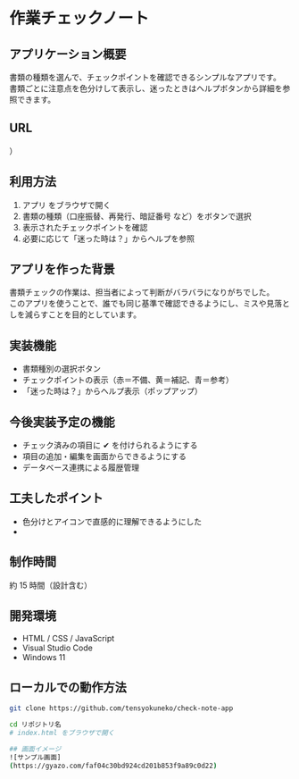 # 作業チェックノート

## アプリケーション概要

書類の種類を選んで、チェックポイントを確認できるシンプルなアプリです。  
書類ごとに注意点を色分けして表示し、迷ったときはヘルプボタンから詳細を参照できます。

## URL

）

## 利用方法

1. アプリ をブラウザで開く
2. 書類の種類（口座振替、再発行、暗証番号 など）をボタンで選択
3. 表示されたチェックポイントを確認
4. 必要に応じて「迷った時は？」からヘルプを参照

## アプリを作った背景

書類チェックの作業は、担当者によって判断がバラバラになりがちでした。  
このアプリを使うことで、誰でも同じ基準で確認できるようにし、ミスや見落としを減らすことを目的としています。

## 実装機能

- 書類種別の選択ボタン
- チェックポイントの表示（赤＝不備、黄＝補記、青＝参考）
- 「迷った時は？」からヘルプ表示（ポップアップ）

## 今後実装予定の機能

- チェック済みの項目に ✔ を付けられるようにする
- 項目の追加・編集を画面からできるようにする
- データベース連携による履歴管理

## 工夫したポイント

- 色分けとアイコンで直感的に理解できるようにした
-

## 制作時間

約 15 時間（設計含む）

## 開発環境

- HTML / CSS / JavaScript
- Visual Studio Code
- Windows 11

## ローカルでの動作方法

```bash
git clone https://github.com/tensyokuneko/check-note-app

cd リポジトリ名
# index.html をブラウザで開く

## 画面イメージ
![サンプル画面]
(https://gyazo.com/faf04c30bd924cd201b853f9a89c0d22)
```
